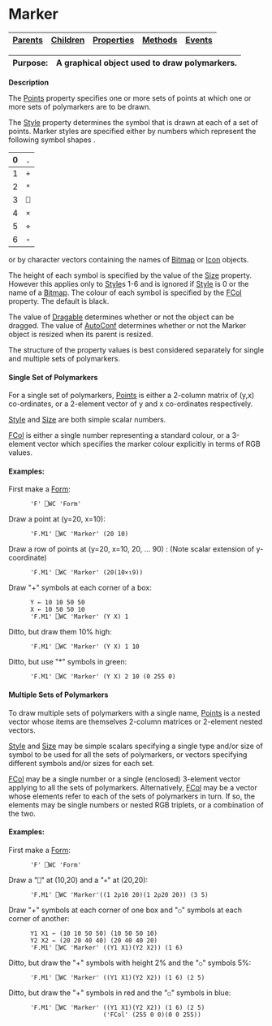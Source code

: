 




<h1 class="heading"><span class="name">Marker</span></h1>

| [Parents](../ParentLists/Marker.htm) | [Children](../ChildLists/Marker.htm) | [Properties](../PropLists/Marker.htm) | [Methods](../MethodLists/Marker.htm) | [Events](../EventLists/Marker.htm) |
| --- | --- | --- | --- | ---  |


| Purpose: | A graphical object used to draw polymarkers. |
| --- | ---  |


**Description**


The [Points](../a-z/points.md) property specifies one or more sets of points at which one or more sets of polymarkers are to be drawn.



The [Style](../a-z/style.md) property determines the symbol that is drawn at each of a set of points. Marker styles are specified either by numbers which represent the following symbol shapes .


| 0 | . |
| --- | ---  |
| 1 | `+` |
| 2 | `*` |
| 3 | `⎕` |
| 4 | `×` |
| 5 | `⋄` |
| 6 | `∘` |


or by character vectors containing the names of [Bitmap](../a-z/bitmap.md) or [Icon](../a-z/icon.md) objects.


The height of each symbol is specified by the value of the [Size](../a-z/size.md) property. However this applies only to [Style](../a-z/style.md)s 1-6 and is ignored if [Style](../a-z/style.md) is 0 or the name of a [Bitmap](../a-z/bitmap.md). The colour of each symbol is specified by the [FCol](../a-z/fcol.md) property. The default is black.


The value of [Dragable](../a-z/dragable.md) determines whether or not the object can be dragged. The value of [AutoConf](../a-z/autoconf.md) determines whether or not the Marker object is resized when its parent is resized.


The structure of the property values is best considered separately for single and multiple sets of polymarkers.

#### Single Set of Polymarkers


For a single set of polymarkers, [Points](../a-z/points.md) is either a 2-column matrix of (y,x) co-ordinates, or a 2-element vector of y and x co-ordinates respectively.


[Style](../a-z/style.md) and [Size](../a-z/size.md) are both simple scalar numbers.


[FCol](../a-z/fcol.md) is either a single number representing a standard colour, or a 3-element vector which specifies the marker colour explicitly in terms of RGB values.

#### Examples:


First make a [Form](../a-z/form.md):
```apl
      'F' ⎕WC 'Form'
```


Draw a point at (y=20, x=10):
```apl
      'F.M1' ⎕WC 'Marker' (20 10)
```


Draw a row of points at (y=20, x=10, 20, ... 90) : (Note scalar extension of y-coordinate)
```apl
      'F.M1' ⎕WC 'Marker' (20(10×⍳9))
```


Draw "+" symbols at each corner of a box:
```apl
      Y ← 10 10 50 50
      X ← 10 50 50 10
      'F.M1' ⎕WC 'Marker' (Y X) 1
```


Ditto, but draw them 10% high:
```apl
      'F.M1' ⎕WC 'Marker' (Y X) 1 10
```


Ditto, but use "*" symbols in green:
```apl
      'F.M1' ⎕WC 'Marker' (Y X) 2 10 (0 255 0)
```


#### Multiple Sets of Polymarkers


To draw multiple sets of polymarkers with a single name, [Points](../a-z/points.md) is a nested vector whose items are themselves 2-column matrices or 2-element nested vectors.


[Style](../a-z/style.md) and [Size](../a-z/size.md) may be simple scalars specifying a single type and/or size of symbol to be used for all the sets of polymarkers, or vectors specifying different symbols and/or sizes for each set.


[FCol](../a-z/fcol.md) may be a single number or a single (enclosed) 3-element vector applying to all the sets of polymarkers. Alternatively, [FCol](../a-z/fcol.md) may be a vector whose elements refer to each of the sets of polymarkers in turn. If so, the elements may be single numbers or nested RGB triplets, or a combination of the two.


#### Examples:



First make a [Form](../a-z/form.md):
```apl
      'F' ⎕WC 'Form'
```




Draw a "`⎕`" at (10,20) and a "`⋄`" at (20,20):
```apl
      'F.M1' ⎕WC 'Marker'((1 2⍴10 20)(1 2⍴20 20)) (3 5)
```




Draw "+" symbols at each corner of one box and  "`○`" symbols at each corner of another:
```apl
      Y1 X1 ← (10 10 50 50) (10 50 50 10)
      Y2 X2 ← (20 20 40 40) (20 40 40 20)
      'F.M1' ⎕WC 'Marker' ((Y1 X1)(Y2 X2)) (1 6)
```




Ditto, but draw the "+" symbols with height 2% and the "`○`" symbols 5%:
```apl
      'F.M1' ⎕WC 'Marker' ((Y1 X1)(Y2 X2)) (1 6) (2 5)
```




Ditto, but draw the "+" symbols in red and the "`○`" symbols in blue:
```apl
      'F.M1' ⎕WC 'Marker' ((Y1 X1)(Y2 X2)) (1 6) (2 5)
                          ('FCol' (255 0 0)(0 0 255))
```



